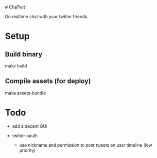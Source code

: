 # ChaTwit

Do realtime chat with your twitter friends.

# Setup

## Build binary

make build

## Compile assets (for deploy)

make assets-bundle

# Todo

* add a decent GUI

* twitter oauth
  * use nickname and permission to post tweets on user timeline (low priority)
